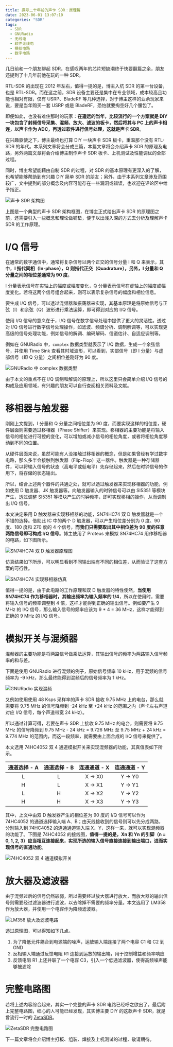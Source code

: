 ```yaml
---
title: 探寻二十年前的声卡 SDR：原理篇
date: 2023-06-01 13:07:10
categories: "SDR"
tags:
  - SDR
  - GNURadio
  - 无线电
  - 软件无线电
  - 模拟电路
  - 数字电路
---
```


几日前和一个朋友聊起 SDR，在感叹两年的芯片短缺潮终于快要翻篇之余，朋友还提到了十几年前他在玩的一种 SDR。

RTL-SDR 的出现在 2012 年左右，值得一提的是，博主入坑 SDR 的第一台设备，也是 RTL-SDR。而在这之前，SDR 设备主要还是集中在专业领域，成本较高且功能也相对有限，仅有 USRP、BladeRF 等几种选择，对于博主这样的业余玩家来说，要是当年购买一套 USRP 或是 BladeRF，恐怕就要掏空好几个腰包了。

即便如此，也没有难住那时的玩家：**在遥远的当年，比较流行的一个方案就是 DIY 一块包含了射频信号采集、混频、放大、滤波的板卡，然后将其与 PC 上的声卡相连，以声卡作为 ADC，再透过软件进行信号处理，这就是声卡 SDR**。

在兴趣驱使之下，博主最终也打算 DIY 一块声卡 SDR 板卡，重温那个没有 RTL-SDR 的年代。本系列文章将会分成三篇，本篇文章将会介绍声卡 SDR 的原理及电路，另外两篇文章将会介绍博主制作声卡 SDR 板卡、上机测试及性能调优的全部过程。

同时，博主希望能藉由自制 SDR 的过程，对 SDR 的基本原理有更深入的了解，也希望能够帮助到有兴趣 DIY 简单 SDR 的朋友；另外，由于本系列文章涉及范围较广，文中提到的部分概念及内容可能存在一些漏洞或错误，也欢迎在评论区中给予指正。

![声卡 SDR 架构图](https://c.ibcl.us/SoundCard-SDR_20230601/1.png)

上图是一个典型的声卡 SDR 架构框图，在博主正式给出声卡 SDR 的原理图之前，还需要引入一些概念和理论做铺垫，便于以出浅入深的方式去分析及理解声卡 SDR 的工作原理。

<!-- more -->

# I/Q 信号

在通常的数字通信中，通常将复杂信号以两个正交的信号分量 I 和 Q 来表示，其中，**I 指代同相（In-phase），Q 则指代正交（Quadrature），另外，I 分量和 Q 分量之间的相位差通常为 90 度**。

I 分量表示信号在实轴上的幅度或幅度变化，Q 分量表示信号在虚轴上的幅度或幅度变化。若将这两个信号组合起来，则可以表示复杂信号的幅度和相位信息。

要生成 I/Q 信号，可以透过混频器和振荡器来实现，其基本原理是将原始信号与正弦（I）和余弦（Q）波形进行乘法运算，即可得到对应的 I/Q 信号。

使用 I/Q 信号的意义在于，I/Q 信号在数字信号处理中提供了更大的灵活性。透过对 I/Q 信号进行数字信号处理操作，如滤波、频谱分析、调制解调等，可以实现更高级的信号处理功能，例如信号的解调、编码解码、信道估计、自适应调制等。

例如在 GNURadio 中，`complex` 数据类型就表示了 I/Q 数据，生成一个余弦信号，并使用 Time Sink 查看其时域波形，可以看到，实部信号（即 I 分量）与虚部信号（即 Q 分量）之间相位差刚好为 90 度。

![GNURadio 中 complex 数据类型](https://c.ibcl.us/SoundCard-SDR_20230601/2.png)

由于本文的重点不在 I/Q 调制和解调的原理上，所以这里只会简单介绍 I/Q 信号的构成及应用领域，有兴趣的朋友可以自行查阅相关资料及文献。

# 移相器与触发器

刚刚上文提到，I 分量和 Q 分量之间相位差为 90 度，而要实现这样的相位差，硬件层面则需要透过移相器（Phase Shifter）来实现。移相器的主要功能是将输入信号的相位进行可控的变化，可以增加或减小信号的相位角度，或者将相位角度移动到不同的位置。

从硬件层面来说，虽然可能有人没接触过移相器的概念，但是如果曾经有学过数字电路，那么多半会接触到触发器（Flip-Flop）这一器件。触发器是一种存储器件，可以将输入信号的状态（高电平或低电平）先存储起来，然后在时钟信号的作用下，将存储的状态输出。

所以，结合上述两个器件的共通之处，就可以透过触发器来实现移相器的功能，例如使用 D 触发器、JK 触发器等。向触发器输入的时钟信号可以由 SI5351 等模块产生，透过调整 SI5351 等模块产生的时钟频率，即可实现移相的操作，从而调制出 I/Q 信号。

本文决定采用 D 触发器来实现移相器的功能，SN74HC74 双 D 触发器就是一个不错的选择。借助此 IC 中的两个 D 触发器，可以产生相位差分别为 0 度、90 度、180 度和 270 度的 4 个信号，**而我们只需要取出其中相位差为 90 度的任意两路信号即可构成 I/Q 信号**。博主使用了 Proteus 来模拟 SN74HC74 用作移相器的电路，如下图所示。

![SN74HC74 双 D 触发器原理图](https://c.ibcl.us/SoundCard-SDR_20230601/3.png)

仿真结果如下所示，可以明显看到不同输出端有不同的相位差，从而验证了这套方案的可行性。

![SN74HC74 实现移相器仿真](https://c.ibcl.us/SoundCard-SDR_20230601/4.png)

值得一提的是，由于此电路的工作原理和双 D 触发器的特性使然，**当使用 SN74HC74 作为移相器时，其输出频率为输入频率的 1/4**，所以在使用时，需要将输入信号的频率调整到 4 倍，这样才能得到正确的输出信号。例如要产生 9 MHz 的 I/Q 信号，那么输入信号的频率应该为 9 * 4 = 36 MHz，这样才能得到正确的 9 MHz 的 I/Q 信号。

# 模拟开关与混频器

混频器的主要功能是将两路信号做乘法运算，其输出信号的频率为两路输入信号频率的和与差。

下面是使用 GNURadio 进行混频的例子，原始信号频率 10 kHz，用于混频的信号频率为 -9 kHz，那么最终能得到混频后的信号频率为 1 kHz。

![GNURadio 实现混频](https://c.ibcl.us/SoundCard-SDR_20230601/5.png)

又例如使用使用 48 Ksps 采样率的声卡 SDR 接收 9.75 MHz 上的电台，那么就需要将 9.75 MHz 的信号降频到 -24 kHz 至 +24 kHz 的范围之内（声卡左右声道对应 I/Q 信号，每个声道带宽 24 kHz）。

所以通过计算可得，若要在声卡 SDR 上接收 9.75 MHz 的电台，则需要将 9.75 MHz 的信号降频到 9.75 MHz - 24 kHz = 9.726 MHz 至 9.75 MHz + 24 kHz = 9.774 MHz 的范围内，而这一段频率，就需要由上面合成的 I/Q 信号来提供了。

本文选用 74HC4052 双 4 通道模拟开关来实现混频器的功能，其真值表如下所示。

| 通道选择 - A | 通道选择 - B | 连通通道 - X | 连通通道 - Y |
| :----------: | :----------: | :----------: | :----------: |
|      L       |      L       |   X -> X0    |   Y -> Y0    |
|      H       |      L       |   X -> X1    |   Y -> Y1    |
|      L       |      H       |   X -> X2    |   Y -> Y2    |
|      H       |      H       |   X -> X3    |   Y -> Y3    |

其中，上文中由双 D 触发器产生的相位差为 90 度的 I/Q 信号可以作为 74HC4052 的通道选择输入端 A、B；由天线接收到的信号则可以先分成两路，分别输入到 74HC4052 的连通通道输入端 X、Y，这样一来，就可以实现混频器的功能了。下图是 74HC4052 的接线图，**值得一提的是，Xn 和 Yn 的引脚（n = 0, 1, 2, 3）应当相互连接起来，实现所选的输入信号直接连接到输出端口，进而实现信号的直通功能**。

![74HC4052 双 4 通道模拟开关](https://c.ibcl.us/SoundCard-SDR_20230601/6.png)

# 放大器及滤波器

由于混频过后的信号仍然较弱，所以需要经过放大器进行放大，而放大器的输出信号则需要经过滤波器进行滤波，以去除掉不需要的频率分量。本文选用了 LM358 作为放大器，并使用一个电容作为降频滤波器。

![LM358 放大及滤波电路](https://c.ibcl.us/SoundCard-SDR_20230601/7.png)

透过原理图，可以得知如下几点。

1. 为了降低元件耦合到电源端的噪声，运放输入端连接了两个电容 C1 和 C2 到 GND
2. 反相输入端通过反馈电阻 R1 连接到运放的输出端，用于控制增益和频率响应
3. 反馈电阻 R1 上还并联了一个电容 C3，引入一个低通滤波器，使得高频噪声能够被滤除

# 完整电路图

若将上述内容综合起来，其实一个完整的声卡 SDR 电路已经呼之欲出了。最后附上完整电路图，细心的人可能已经发现，其实博主要 DIY 的这款声卡 SDR，就是曾流行一时的 [ZetaSDR](http://qrz.lt/ly1gp/SDR/)。

![ZetaSDR 完整电路图](https://c.ibcl.us/SoundCard-SDR_20230601/8.png)

下一篇文章将会介绍博主打板、组装、焊接及上机测试的过程，敬请期待。

